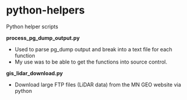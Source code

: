 python-helpers
==============

Python helper scripts


<strong>process_pg_dump_output.py</strong>
* Used to parse pg_dump output and break into a text file for each function
* My use was to be able to get the functions into source control.

<strong>gis_lidar_download.py</strong>
* Download large FTP files (LiDAR data) from the MN GEO website via python
